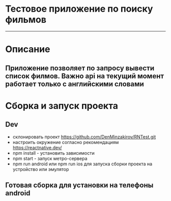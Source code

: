 # Тестовое приложение по поиску фильмов 
---------------------
# Описание 
Приложение позволяет по запросу вывести список филмов. 
__Важно__ api на текущий момент работает только с английскими словами
--------------------- 
# Сборка и запуск проекта

## Dev
* склонировать проект https://github.com/DenMinzakirov/RNTest.git
* настроить окружение согласно рекомендациям https://reactnative.dev/
* npm install - установить зависимости
* npm start - запуск метро-сервера
* npm run android или npm run ios для запуска сборки проекта на устройство или эмулятор

## Готовая сборка для установки на телефоны __android__

